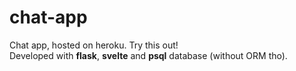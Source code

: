 # chat-app
Chat app, hosted on heroku. Try this out!  
Developed with **flask**, **svelte** and **psql** database (without ORM tho).
